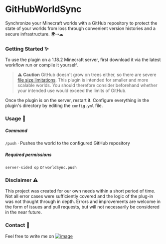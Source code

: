 # GitHubWorldSync
Synchronize your Minecraft worlds with a GitHub repository to protect the state of your worlds from loss through convenient version histories and a secure infrastructure.  🌍⇢☁


### Getting Started ✨
To use the plugin on a 1.18.2 Minecraft server, first download it via the latest workflow run or compile it yourself.

> **⚠ Caution** GitHub doesn't grow on trees either, so there are severe [file size limitations](https://docs.github.com/en/repositories/working-with-files/managing-large-files/about-large-files-on-github). This plugin is intended for smaller and more scalable worlds. You should therefore consider beforehand whether your intended use would exceed the limits of GitHub.

Once the plugin is on the server, restart it.
Configure everything in the plugin's directory by editing the `config.yml` file.


### Usage 🔧
##### Command
`/push` · Pushes the world to the configured GitHub repository


##### Required permissions

`server-sided op` or `worldSync.push`

### Disclaimer ⚠
This project was created for our own needs within a short period of time. Not all error cases were sufficiently covered and the logic of the plug-in was not thought through in depth.
Errors and improvements are welcome in the form of issues and pull requests, but will not necessarily be considered in the near future.

### Contact 💬
Feel free to write me on [![image](https://raster.shields.io/badge/Discord-5865F2.png?logo=Discord&logoColor=white)](https://discord.com/users/421671659146313729)
